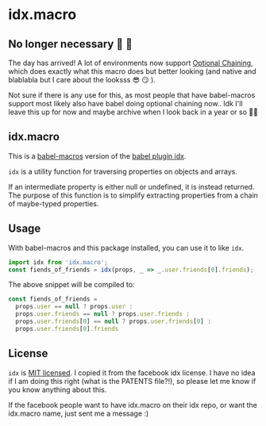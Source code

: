 # idx.macro

## No longer necessary 🍾 🎉

The day has arrived! A lot of environments now support [Optional Chaining](https://developer.mozilla.org/en-US/docs/Web/JavaScript/Reference/Operators/Optional_chaining), which does exactly what this macro does but better looking (and native and blablabla but I care about the looksss 😎 😏 ).

Not sure if there is any use for this, as most people that have babel-macros support most likely also have babel doing optional chaining now..
Idk I'll leave this up for now and maybe archive when I look back in a year or so 🤷‍♀️

## idx.macro

This is a [babel-macros](https://github.com/kentcdodds/babel-macros) version of
the [babel plugin idx](https://github.com/facebookincubator/idx).


`idx` is a utility function for traversing properties on objects and arrays.

If an intermediate property is either null or undefined, it is instead returned.
The purpose of this function is to simplify extracting properties from a chain
of maybe-typed properties.

## Usage

With babel-macros and this package installed, you can use it to like `idx`.

```javascript
import idx from 'idx.macro';
const fiends_of_friends = idx(props, _ => _.user.friends[0].friends);
```

The above snippet will be compiled to:

```javascript
const fiends_of_friends =
  props.user == null ? props.user :
  props.user.friends == null ? props.user.friends :
  props.user.friends[0] == null ? props.user.friends[0] :
  props.user.friends[0].friends
```

## License

`idx` is [MIT licensed](./LICENSE). I copied it from the facebook idx license.
I have no idea if I am doing this right (what is the PATENTS file?!), so please
let me know if you know anything about this.

If the facebook people want to have idx.macro on their idx repo, or
want the idx.macro name, just sent me a message :)
